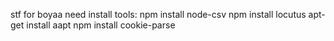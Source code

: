 stf for boyaa need install tools:
npm install node-csv
npm install locutus
apt-get install aapt
npm install cookie-parse